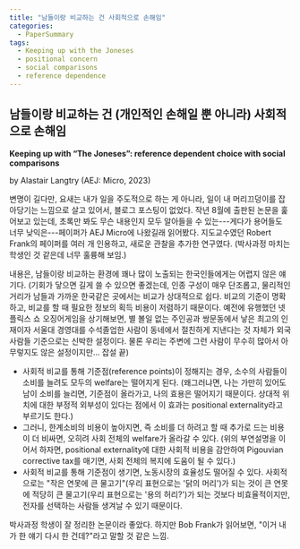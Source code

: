 ```yaml
---
title: "남들이랑 비교하는 건 사회적으로 손해임"
categories:
  - PaperSummary
tags:
  - Keeping up with the Joneses
  - positional concern
  - social comparisons
  - reference dependence
--- 
```


## 남들이랑 비교하는 건 (개인적인 손해일 뿐 아니라) 사회적으로 손해임

**Keeping up with “The Joneses”: reference dependent choice with social comparisons**

by Alastair Langtry (AEJ: Micro, 2023)

<!--
Keeping up with "The Joneses" matters. This paper examines a model of reference-dependent choice where reference points are determined by social comparisons. An increase in the strength of social comparisons, even by only a few agents, increases consumption and decreases welfare for everyone. Strikingly, a higher marginal cost of consumption can increase welfare. In a labor market, social comparisons with coworkers create a big fish in a small pond effect, inducing incomplete labor market sorting. Further, it is the skilled workers with the weakest social networks who are induced to give up income to become the big fish.
-->

변명이 길다만, 요새는 내가 일을 주도적으로 하는 게 아니라, 일이 내 머리끄덩이를 잡아당기는 느낌으로 살고 있어서, 블로그 포스팅이 없었다. 작년 8월에 출판된 논문을 훑어보고 있는데, 초록만 봐도 무슨 내용인지 모두 알아들을 수 있는---게다가 용어들도 너무 낮익은---페이퍼가 AEJ Micro에 나왔길래 읽어봤다. 지도교수였던 Robert Frank의 페이퍼를 여러 개 인용하고, 새로운 관찰을 추가한 연구였다. (박사과정 마치는 학생인 것 같은데 너무 훌륭해 보임.)

내용은, 남들이랑 비교하는 환경에 꽤나 많이 노출되는 한국인들에게는 어렵지 않은 얘기다. (기회가 닿으면 길게 쓸 수 있으면 좋겠는데, 인종 구성이 매우 단조롭고, 물리적인 거리가 남들과 가까운 한국같은 곳에서는 비교가 상대적으로 쉽다. 비교의 기준이 명확하고, 비교를 할 때 필요한 정보의 획득 비용이 저렴하기 때문이다. 예전에 유행했던 넷플릭스 쇼 오징어게임을 상기해보면, 별 볼일 없는 주인공과 쌍문동에서 낳은 최고의 인재이자 서울대 경영대를 수석졸업한 사람이 동네에서 절친하게 지낸다는 것 자체가 외국사람들 기준으로는 신박한 설정이다. 물론 우리는 주변에 그런 사람이 무수히 많아서 아무렇지도 않은 설정이지만... 잡설 끝)

- 사회적 비교를 통해 기준점(reference points)이 정해지는 경우, 소수의 사람들이 소비를 늘려도 모두의 welfare는 떨어지게 된다. (왜그러냐면, 나는 가만히 있어도 남이 소비를 늘리면, 기준점이 올라가고, 나의 효용은 떨어지기 때문이다. 상대적 위치에 대한 부정적 외부성이 있다는 점에서 이 효과는 positional externality라고 부르기도 한다.)
- 그러니, 한계소비의 비용이 높아지면, 즉 소비를 더 하려고 할 때 추가로 드는 비용이 더 비싸면, 오히려 사회 전체의 welfare가 올라갈 수 있다. (위의 부연설명을 이어서 하자면, positional externality에 대한 사회적 비용을 감안하여 Pigouvian corrective tax를 매기면, 사회 전체의 복지에 도움이 될 수 있다.)
- 사회적 비교를 통해 기준점이 생기면, 노동시장의 효율성도 떨어질 수 있다. 사회적으로는 "작은 연못에 큰 물고기"(우리 표현으로는 '닭의 머리')가 되는 것이 큰 연못에 적당히 큰 물고기(우리 표현으로는 '용의 허리?')가 되는 것보다 비효율적이지만, 전자를 선택하는 사람들 생겨날 수 있기 때문이다.

박사과정 학생이 잘 정리한 논문이라 좋았다. 하지만 Bob Frank가 읽어보면, "이거 내가 한 얘기 다시 한 건데?"라고 말할 것 같은 느낌.